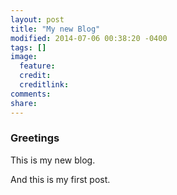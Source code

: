 ```yaml
---
layout: post
title: "My new Blog"
modified: 2014-07-06 00:38:20 -0400
tags: []
image:
  feature: 
  credit: 
  creditlink: 
comments: 
share: 
---
```


### Greetings

This is my new blog.

And this is my first post.

